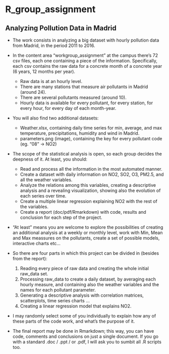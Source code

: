 # R_group_assignment

## Analyzing Pollution Data in Madrid
* The work consists in analyzing a big dataset with hourly pollution data from Madrid, in the period 2011 to 2016. 

* In the content area “workgroup_assignment” at the campus there’s 72 csv files, each one containing a piece of the information.     Specifically, each csv contains the raw data for a concrete month of a concrete year (6 years, 12 months per year). 
    + Raw data is at an hourly level. 
    + There are many stations that measure air pollutants in Madrid (around 24). 
    + There are several pollutants measured (around 10).  
    + Hourly data is available for every pollutant, for every station, for every hour, for every day of each month-year.  

* You will also find two additional datasets: 
    + Weather.xlsx, containing daily time series for min, average, and max temperature, precipitations, humidity and wind in Madrid. 
    + parameters.png (image), containing the key for every pollutant code (eg. “08” -> NO2)  

* The scope of the statistical analysis is open, so each group decides the deepness of it. At least, you should:  
    + Read and process all the information in the most automated manner.  
    + Create a dataset with daily information on NO2, SO2, O3, PM2.5, and all the weather variables. 
    + Analyze the relations among this variables, creating a descriptive analysis and a revealing visualization, showing also the evolution  of each series over time.  
    + Create a multiple linear regression explaining NO2 with the rest of the variables. 
    + Create a report (doc/pdf/Rmarkdown) with code, results and conclusion for each step of the project.  

* “At least” means you are welcome to explore the possibilities of creating an additional analysis at a weekly or monthly level, work with Min, Mean and Max meassures on the pollutants, create a set of possible models, interactive charts etc…   

* So there are four parts in which this project can be divided in (besides from the report): 
    1. Reading every piece of raw data and creating the whole initial raw_data set.  
    2. Processing raw_data to create a daily dataset, by averaging each hourly measure, and containing also the weather variables and the names for each pollutant parameter.  
    3. Generating a descriptive analysis with correlation matrices, scatterplots, time series charts … 
    4. Creating a linear regression model that explains NO2.  
* I may randomly select some of you individually to explain how any of these parts of the code work, and what’s the purpose of it.  

* The final report may be done in Rmarkdown; this way, you can have code, comments and conclusions on just a single document. If you go with a standard .doc / .ppt / or .pdf, I will ask you to sumbit all .R scripts too.   

